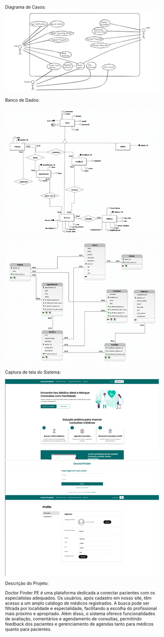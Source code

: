 Diagrama de Casos:
![Diagrama](./DiagramaDeCasos.png)

Banco de Dados:

![BancoRelacional](./BancoDeDados.webp)

![BancoLogico](./BancoDeDadosLogico.webp)

Captura de tela do Sistema:

![Prints](./Home.webp)
![Prints](./Login.webp)
![Prints](./UserProfile.webp)


Descrição do Projeto:

Doctor Finder PE é uma plataforma dedicada a conectar pacientes com os especialistas adequados. Os usuários, após cadastro em nosso site, têm acesso a um amplo catálogo de médicos registrados. A busca pode ser filtrada por localidade e especialidade, facilitando a escolha do profissional mais próximo e apropriado. Além disso, o sistema oferece funcionalidades de avaliação, comentários e agendamento de consultas, permitindo feedback dos pacientes e gerenciamento de agendas tanto para médicos quanto para pacientes.

